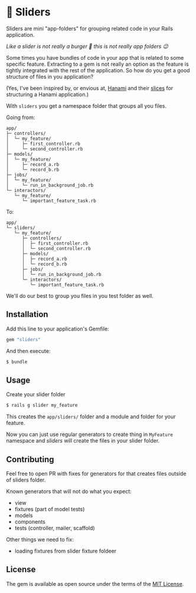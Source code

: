 # 🍔 Sliders
Sliders are mini "app-folders" for grouping related code in your Rails application.

*Like a slider is not really a burger 🍔 this is not really app folders 😉*

Some times you have bundles of code in your app that is related to some specific feature.
Extracting to a gem is not really an option as the feature is tightly integrated with the rest of the application. So how do you get a good structure of files in you application?

(Yes, I've been inspired by, or envious at,  [Hanami](https://github.com/hanami/hanami) and their [slices](https://guides.hanamirb.org/v2.1/app/slices/) for structuring a Hanami application.)

With `sliders` you get a namespace folder that groups all you files.

Going from:
```plain
app/
├─ controllers/
│  └─ my_feature/
│     ├─ first_controller.rb
│     └─ second_controller.rb
├─ models/
│  └─ my_feature/
│     ├─ record_a.rb
│     └─ record_b.rb
├─ jobs/
│  └─ my_feature/
│     └─ run_in_background_job.rb
└─ interactors/
   └─ my_feature/
      └─ important_feature_task.rb
```

To:
```plain
app/
└─ sliders/
   └─ my_feature/
      ├─ controllers/
      │  ├─ first_controller.rb
      │  └─ second_controller.rb
      ├─ models/
      │  ├─ record_a.rb
      │  └─ record_b.rb
      ├─ jobs/
      │  └─ run_in_background_job.rb
      └─ interactors/
         └─ important_feature_task.rb
```

We'll do our best to group you files in you test folder as well.

## Installation
Add this line to your application's Gemfile:

```ruby
gem "sliders"
```

And then execute:
```bash
$ bundle
```

## Usage
Create your slider folder
```bash
$ rails g slider my_feature
```

This creates the `app/sliders/` folder and a module and folder for your feature.

Now you can just use regular generators to create thing in `MyFeature` namespace and *sliders* will create the files in your slider folder.

## Contributing
Feel free to open PR with fixes for generators for that creates files outside of sliders folder.

Known generators that will not do what you expect:
- view
- fixtures (part of model tests)
- models
- components
- tests (controller, mailer, scaffold)

Other things we need to fix:
- loading fixtures from slider fixture foldeer

## License
The gem is available as open source under the terms of the [MIT License](https://opensource.org/licenses/MIT).
